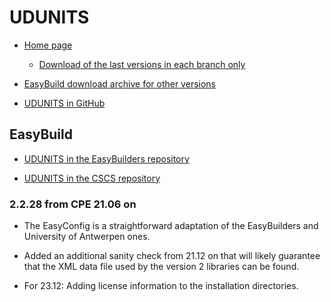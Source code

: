 # UDUNITS

  * [Home page](https://www.unidata.ucar.edu/software/udunits/)

      * [Download of the last versions in each branch only](https://artifacts.unidata.ucar.edu/service/rest/repository/browse/downloads-udunits/)

  * [EasyBuild download archive for other versions](https://sources.easybuild.io/u/UDUNITS/)

  * [UDUNITS in GitHub](https://github.com/Unidata/UDUNITS-2)


## EasyBuild

  * [UDUNITS in the EasyBuilders repository](https://github.com/easybuilders/easybuild-easyconfigs/tree/develop/easybuild/easyconfigs/u/UDUNITS)

  * [UDUNITS in the CSCS repository](https://github.com/eth-cscs/production/tree/master/easybuild/easyconfigs/u/UDUNITS)


### 2.2.28 from CPE 21.06 on

  * The EasyConfig is a straightforward adaptation of the EasyBuilders and University
    of Antwerpen ones.

  * Added an additional sanity check from 21.12 on that will likely guarantee that the
    XML data file used by the version 2 libraries can be found.

  * For 23.12: Adding license information to the installation directories.

